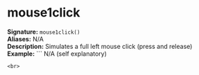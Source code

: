 # mouse1click
**Signature:** `mouse1click()` <br>
**Aliases:** N/A <br>
**Description:** Simulates a full left mouse click (press and release) <br>
**Example:** ``` 
N/A (self explanatory)
```
<br>